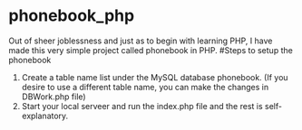 # phonebook_php
Out of sheer joblessness and just as to begin with learning PHP, I have made this very simple project called phonebook in PHP.
#Steps to setup the phonebook
 1. Create a table name list under the MySQL database phonebook. (If you desire to use a different table name, you can make the changes in DBWork.php file)
 2. Start your local serveer and run the index.php file and the rest is self-explanatory.
 
